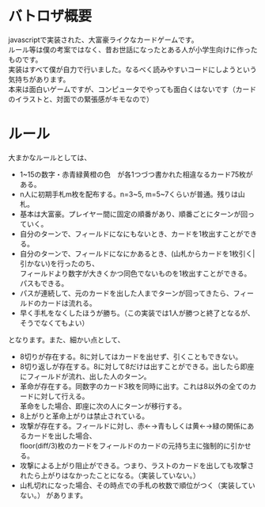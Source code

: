 # バトロザ概要
javascriptで実装された、大富豪ライクなカードゲームです。  
ルール等は僕の考案ではなく、昔お世話になったとある人が小学生向けに作ったものです。  
実装はすべて僕が自力で行いました。なるべく読みやすいコードにしようという気持ちがあります。  
本来は面白いゲームですが、コンピュータでやっても面白くはないです（カードのイラストと、対面での緊張感がキモなので）  

# ルール
大まかなルールとしては、
* 1~15の数字・赤青緑黄橙の色　が各1つづつ書かれた相違なるカード75枚がある。
* n人に初期手札m枚を配布する。n=3~5, m=5~7くらいが普通。残りは山札。
* 基本は大富豪。プレイヤー間に固定の順番があり、順番ごとにターンが回っていく。
* 自分のターンで、フィールドになにもないとき、カードを1枚出すことができる。
* 自分のターンで、フィールドになにかあるとき、(山札からカードを1枚引く|引かない)を行ったのち、  
  フィールドより数字が大きくかつ同色でないものを1枚出すことができる。パスもできる。
* パスが連続して、元のカードを出した人までターンが回ってきたら、フィールドのカードは流れる。
* 早く手札をなくしたほうが勝ち。（この実装では1人が勝つと終了となるが、そうでなくてもよい）

となります。また、細かい点として、
* 8切りが存在する。8に対してはカードを出せず、引くこともできない。
* 8切り返しが存在する。8に対して8だけは出すことができる。出したら即座にフィールドが流れ、出した人のターン。
* 革命が存在する。同数字のカード3枚を同時に出す。これは8以外の全てのカードに対して行える。  
  革命をした場合、即座に次の人にターンが移行する。
* 8上がりと革命上がりは禁止されている。
* 攻撃が存在する。フィールドに対し、赤←→青もしくは黄←→緑の関係にあるカードを出した場合、  
  floor(diff/3)枚のカードをフィールドのカードの元持ち主に強制的に引かせる。
* 攻撃による上がり阻止ができる。つまり、ラストのカードを出しても攻撃されたら上がりはなかったことになる。（実装していない。）
* 山札切れになった場合、その時点での手札の枚数で順位がつく（実装していない。）
があります。
